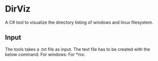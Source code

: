 # DirViz

A C# tool to visualize the directory listing of windows and linux filesystem.

Input
------
The tools takes a .txt file as input. The text file has to be created with the below command:
For windows:
For *nix:

